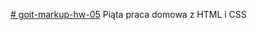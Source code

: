 [# goit-markup-hw-05](https://rafalgalecki.github.io/goit-markup-hw-05/)
Piąta praca domowa z HTML i CSS
